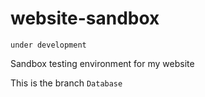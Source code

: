 # website-sandbox
`under development`

Sandbox testing environment for my website

This is the branch `Database`